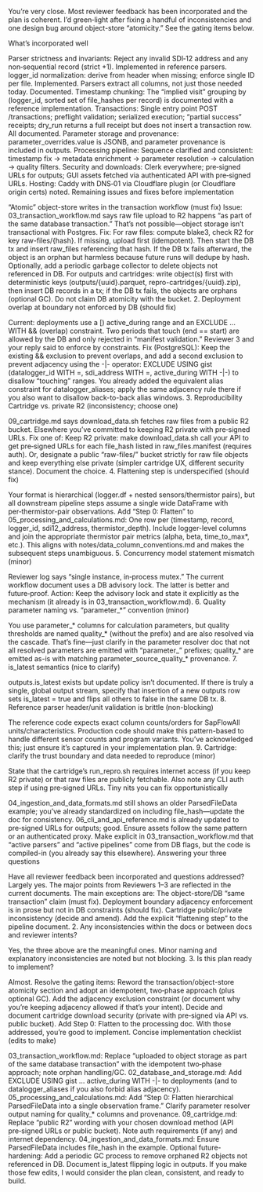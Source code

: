 You’re very close. Most reviewer feedback has been incorporated and the plan is coherent. I’d green‑light after fixing a handful of inconsistencies and one design bug around object-store “atomicity.” See the gating items below.

What’s incorporated well

Parser strictness and invariants:
Reject any invalid SDI‑12 address and any non‑sequential record (strict +1). Implemented in reference parsers.
logger_id normalization: derive from header when missing; enforce single ID per file. Implemented.
Parsers extract all columns, not just those needed today. Documented.
Timestamp chunking:
The “implied visit” grouping by (logger_id, sorted set of file_hashes per record) is documented with a reference implementation.
Transactions:
Single entry point POST /transactions; preflight validation; serialized execution; “partial success” receipts; dry_run returns a full receipt but does not insert a transaction row. All documented.
Parameter storage and provenance:
parameter_overrides.value is JSONB, and parameter provenance is included in outputs.
Processing pipeline:
Sequence clarified and consistent: timestamp fix → metadata enrichment → parameter resolution → calculation → quality filters.
Security and downloads:
Clerk everywhere; pre‑signed URLs for outputs; GUI assets fetched via authenticated API with pre‑signed URLs.
Hosting:
Caddy with DNS‑01 via Cloudflare plugin (or Cloudflare origin certs) noted.
Remaining issues and fixes before implementation

“Atomic” object-store writes in the transaction workflow (must fix)
Issue: 03_transaction_workflow.md says raw file upload to R2 happens “as part of the same database transaction.” That’s not possible—object storage isn’t transactional with Postgres.
Fix:
For raw files: compute blake3, check R2 for key raw-files/{hash}. If missing, upload first (idempotent). Then start the DB tx and insert raw_files referencing that hash. If the DB tx fails afterward, the object is an orphan but harmless because future runs will dedupe by hash. Optionally, add a periodic garbage collector to delete objects not referenced in DB.
For outputs and cartridges: write object(s) first with deterministic keys (outputs/{uuid}.parquet, repro-cartridges/{uuid}.zip), then insert DB records in a tx; if the DB tx fails, the objects are orphans (optional GC). Do not claim DB atomicity with the bucket.
2. Deployment overlap at boundary not enforced by DB (should fix)

Current: deployments use a [) active_during range and an EXCLUDE … WITH && (overlap) constraint. Two periods that touch (end == start) are allowed by the DB and only rejected in “manifest validation.” Reviewer 3 and your reply said to enforce by constraints.
Fix (PostgreSQL): Keep the existing && exclusion to prevent overlaps, and add a second exclusion to prevent adjacency using the -|- operator:
EXCLUDE USING gist (datalogger_id WITH =, sdi_address WITH =, active_during WITH -|-) to disallow “touching” ranges.
You already added the equivalent alias constraint for datalogger_aliases; apply the same adjacency rule there if you also want to disallow back-to-back alias windows.
3. Reproducibility Cartridge vs. private R2 (inconsistency; choose one)

09_cartridge.md says download_data.sh fetches raw files from a public R2 bucket. Elsewhere you’ve committed to keeping R2 private with pre‑signed URLs.
Fix one of:
Keep R2 private: make download_data.sh call your API to get pre‑signed URLs for each file_hash listed in raw_files.manifest (requires auth).
Or, designate a public “raw-files/” bucket strictly for raw file objects and keep everything else private (simpler cartridge UX, different security stance).
Document the choice.
4. Flattening step is underspecified (should fix)

Your format is hierarchical (logger.df + nested sensors/thermistor pairs), but all downstream pipeline steps assume a single wide DataFrame with per‑thermistor-pair observations.
Add “Step 0: Flatten” to 05_processing_and_calculations.md:
One row per (timestamp, record, logger_id, sdi12_address, thermistor_depth).
Include logger-level columns and join the appropriate thermistor pair metrics (alpha, beta, time_to_max*, etc.).
This aligns with notes/data_column_conventions.md and makes the subsequent steps unambiguous.
5. Concurrency model statement mismatch (minor)

Reviewer log says “single instance, in‑process mutex.” The current workflow document uses a DB advisory lock. The latter is better and future‑proof.
Action: Keep the advisory lock and state it explicitly as the mechanism (it already is in 03_transaction_workflow.md).
6. Quality parameter naming vs. “parameter_*” convention (minor)

You use parameter_* columns for calculation parameters, but quality thresholds are named quality_* (without the prefix) and are also resolved via the cascade. That’s fine—just clarify in the parameter resolver doc that not all resolved parameters are emitted with “parameter_” prefixes; quality_* are emitted as-is with matching parameter_source_quality_* provenance.
7. is_latest semantics (nice to clarify)

outputs.is_latest exists but update policy isn’t documented.
If there is truly a single, global output stream, specify that insertion of a new outputs row sets is_latest = true and flips all others to false in the same DB tx.
8. Reference parser header/unit validation is brittle (non-blocking)

The reference code expects exact column counts/orders for SapFlowAll units/characteristics. Production code should make this pattern-based to handle different sensor counts and program variants. You’ve acknowledged this; just ensure it’s captured in your implementation plan.
9. Cartridge: clarify the trust boundary and data needed to reproduce (minor)

State that the cartridge’s run_repro.sh requires internet access (if you keep R2 private) or that raw files are publicly fetchable. Also note any CLI auth step if using pre‑signed URLs.
Tiny nits you can fix opportunistically

04_ingestion_and_data_formats.md still shows an older ParsedFileData example; you’ve already standardized on including file_hash—update the doc for consistency.
06_cli_and_api_reference.md is already updated to pre‑signed URLs for outputs; good. Ensure assets follow the same pattern or an authenticated proxy.
Make explicit in 03_transaction_workflow.md that “active parsers” and “active pipelines” come from DB flags, but the code is compiled-in (you already say this elsewhere).
Answering your three questions

Have all reviewer feedback been incorporated and questions addressed?
Largely yes. The major points from Reviewers 1–3 are reflected in the current documents. The main exceptions are:
The object-store/DB “same transaction” claim (must fix).
Deployment boundary adjacency enforcement is in prose but not in DB constraints (should fix).
Cartridge public/private inconsistency (decide and amend).
Add the explicit “flattening step” to the pipeline document.
2. Any inconsistencies within the docs or between docs and reviewer intents?

Yes, the three above are the meaningful ones. Minor naming and explanatory inconsistencies are noted but not blocking.
3. Is this plan ready to implement?

Almost. Resolve the gating items:
Reword the transaction/object-store atomicity section and adopt an idempotent, two‑phase approach (plus optional GC).
Add the adjacency exclusion constraint (or document why you’re keeping adjacency allowed if that’s your intent).
Decide and document cartridge download security (private with pre‑signed via API vs. public bucket).
Add Step 0: Flatten to the processing doc.
With those addressed, you’re good to implement.
Concise implementation checklist (edits to make)

03_transaction_workflow.md:
Replace “uploaded to object storage as part of the same database transaction” with the idempotent two‑phase approach; note orphan handling/GC.
02_database_and_storage.md:
Add EXCLUDE USING gist … active_during WITH -|- to deployments (and to datalogger_aliases if you also forbid alias adjacency).
05_processing_and_calculations.md:
Add “Step 0: Flatten hierarchical ParsedFileData into a single observation frame.”
Clarify parameter resolver output naming for quality_* columns and provenance.
09_cartridge.md:
Replace “public R2” wording with your chosen download method (API pre‑signed URLs or public bucket).
Note auth requirements (if any) and internet dependency.
04_ingestion_and_data_formats.md:
Ensure ParsedFileData includes file_hash in the example.
Optional future-hardening:
Add a periodic GC process to remove orphaned R2 objects not referenced in DB.
Document is_latest flipping logic in outputs.
If you make those few edits, I would consider the plan clean, consistent, and ready to build.